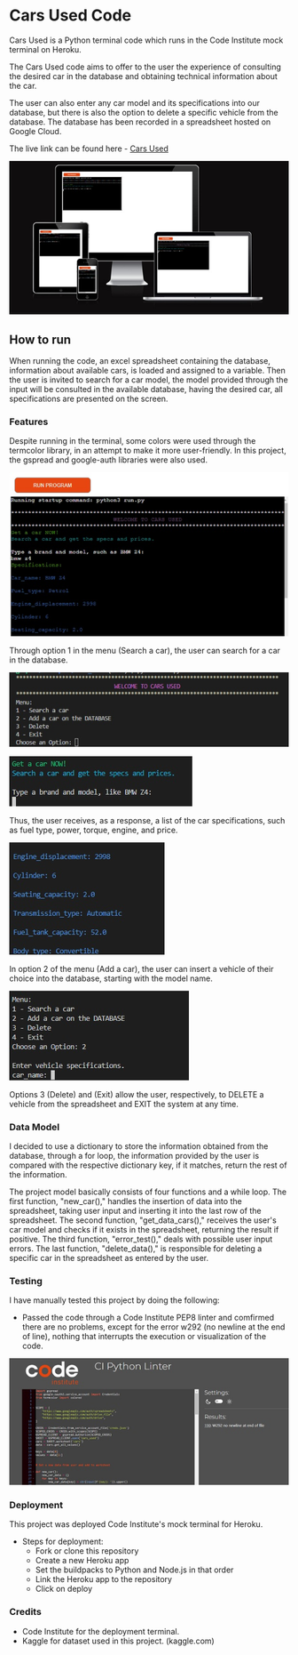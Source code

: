 # Cars Used Code

Cars Used is a Python terminal code which runs in the Code Institute mock terminal on Heroku.

The Cars Used code aims to offer to the user the experience of consulting the desired car in the database and obtaining technical information about the car.

The user can also enter any car model and its specifications into our database, but there is also the option to delete a specific vehicle from the database. The database has been recorded in a spreadsheet hosted on Google Cloud.

The live link can be found here - [Cars Used](https://carsused.herokuapp.com/)

![cars used](https://github.com/RubemJanoni/Cars_Used/blob/main/views/codep302.jpg)

## How to run

When running the code, an excel spreadsheet containing the database, information about available cars, is loaded and assigned to a variable. Then the user is invited to search for a car model, the model provided through the input will be consulted in the available database, having the desired car, all specifications are presented on the screen.

### Features

Despite running in the terminal, some colors were used through the termcolor library, in an attempt to make it more user-friendly.
In this project, the gspread and google-auth libraries were also used.

![cars used](https://github.com/RubemJanoni/Cars_Used/blob/main/views/codep304.jpg)

Through option 1 in the menu (Search a car), the user can search for a car in the database.

![cars used](https://github.com/RubemJanoni/Cars_Used/blob/main/views/pp3-tela01.jpg)

![cars used](https://github.com/RubemJanoni/Cars_Used/blob/main/views/pp3-tela02.jpg)

Thus, the user receives, as a response, a list of the car specifications, such as fuel type, power, torque, engine, and price.

![cars used](https://github.com/RubemJanoni/Cars_Used/blob/main/views/pp3-tela03.jpg)

In option 2 of the menu (Add a car), the user can insert a vehicle of their choice into the database, starting with the model name.

![cars used](https://github.com/RubemJanoni/Cars_Used/blob/main/views/pp3-tela04.jpg)

Options 3 (Delete) and (Exit) allow the user, respectively, to DELETE a vehicle from the spreadsheet and EXIT the system at any time.


### Data Model

I decided to use a dictionary to store the information obtained from the database, through a for loop, the information provided by the user is compared with the respective dictionary key, if it matches, return the rest of the information.

The project model basically consists of four functions and a while loop. The first function, "new_car()," handles the insertion of data into the spreadsheet, taking user input and inserting it into the last row of the spreadsheet. The second function, "get_data_cars()," receives the user's car model and checks if it exists in the spreadsheet, returning the result if positive. The third function, "error_test()," deals with possible user input errors. The last function, "delete_data()," is responsible for deleting a specific car in the spreadsheet as entered by the user.

### Testing

I have manually tested this project by doing the following:
- Passed the code through a Code Institute PEP8 linter and comfirmed there are no problems, except for the error w292 (no newline at the end of line), nothing that interrupts the execution or visualization of the code.
  

![cars used](https://github.com/RubemJanoni/Cars_Used/blob/main/views/testpp8.jpg)

### Deployment

This project was deployed Code Institute's mock terminal for Heroku.

- Steps for deployment:
  - Fork or clone this repository
  - Create a new Heroku app
  - Set the buildpacks to Python and Node.js in that order
  - Link the Heroku app to the repository
  - Click on deploy

### Credits

- Code Institute for the deployment terminal.
- Kaggle for dataset used in this project. (kaggle.com)


